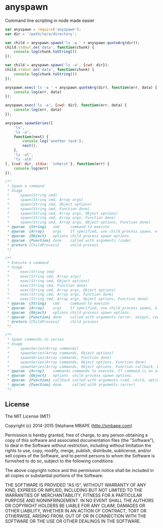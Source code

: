 anyspawn
=======

Command line scripting in node made easier

```javascript
var anyspawn = require('anyspawn');
var dir = '/path/to/a/directory';

var child = anyspawn.spawn('ls -a ' + anyspawn.quoteArg(dir));
child.stdout.on('data', function(chunk) {
    console.log(chunk.toString())
});

var child = anyspawn.spawn('ls -a', {cwd: dir});
child.stdout.on('data', function(chunk) {
    console.log(chunk.toString())
});

anyspawn.exec('ls -a ' + anyspawn.quoteArg(dir), function(err, data) {
    console.log(err, data)
});

anyspawn.exec('ls -a', {cwd: dir}, function(err, data) {
    console.log(err, data)
});

anyspawn.spawnSeries([
	'ls',
	'ls -a',
	function(next) {
		console.log('another task');
		next();
	},
	'ls -al',
	'ls -alh'
], {cwd: dir, stdio: 'inherit'}, function(err) {
    console.log(err)
});

/**
 * Spawn a command
 * Usage
 *     spawn(String cmd)
 *     spawn(String cmd, Array args)
 *     spawn(String cmd, Object options)
 *     spawn(String cmd, Function done)
 *     spawn(String cmd, Array args, Object options)
 *     spawn(String cmd, Array args, Function done)
 *     spawn(String cmd, Array args, Object options, Function done)
 * @param  {String}   cmd     command to execute
 * @param  {Array}    args    If specified, use child_process.spawn, else use spawn-command
 * @param  {Object}   options child process spawn options.
 * @param  {Function} done    called with arguments (code)
 * @return {ChildProcess}     child process
 */

/**
 * Execute a command
 * Usage
 *     exec(String cmd)
 *     exec(String cmd, Array args)
 *     exec(String cmd, Object options)
 *     exec(String cmd, Function done)
 *     exec(String cmd, Array args, Object options)
 *     exec(String cmd, Array args, Function done)
 *     exec(String cmd, Array args, Object options, Function done)
 * @param  {String}   cmd     command to execute
 * @param  {Array}    args    If specified, use child_process.spawn, else use spawn-command
 * @param  {Object}   options child process spawn options.
 * @param  {Function} done    called with arguments (error, output, code)
 * @return {ChildProcess}     child process
 */

/**
 * Spawn commands in series
 * Usage
 *     spawnSeries(Array commands)
 *     spawnSeries(Array commands, Object options)
 *     spawnSeries(Array commands, Function done)
 *     spawnSeries(Array commands, Object options, Function done)
 *     spawnSeries(Array commands, Object options, Function callback, Function done)
 * @param  {Array}    commands commands to execute. If command is an array, it will be considered as arguments of spawn
 * @param  {Object}   options  child process spawn options.
 * @param  {Function} callback called with arguments (cmd, child, options, index)
 * @param  {Function} done     called with arguments (error)
 */
```

License
-------
The MIT License (MIT)

Copyright (c) 2014-2015 Stéphane MBAPE (http://smbape.com)

Permission is hereby granted, free of charge, to any person obtaining a copy
of this software and associated documentation files (the "Software"), to deal
in the Software without restriction, including without limitation the rights
to use, copy, modify, merge, publish, distribute, sublicense, and/or sell
copies of the Software, and to permit persons to whom the Software is
furnished to do so, subject to the following conditions:

The above copyright notice and this permission notice shall be included in all
copies or substantial portions of the Software.

THE SOFTWARE IS PROVIDED "AS IS", WITHOUT WARRANTY OF ANY KIND, EXPRESS OR
IMPLIED, INCLUDING BUT NOT LIMITED TO THE WARRANTIES OF MERCHANTABILITY,
FITNESS FOR A PARTICULAR PURPOSE AND NONINFRINGEMENT. IN NO EVENT SHALL THE
AUTHORS OR COPYRIGHT HOLDERS BE LIABLE FOR ANY CLAIM, DAMAGES OR OTHER
LIABILITY, WHETHER IN AN ACTION OF CONTRACT, TORT OR OTHERWISE, ARISING FROM,
OUT OF OR IN CONNECTION WITH THE SOFTWARE OR THE USE OR OTHER DEALINGS IN THE
SOFTWARE.

